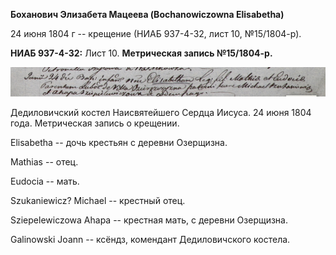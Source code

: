 **Боханович Элизабета Мацеева (Bochanowiczowna Elisabetha)**

24 июня 1804 г -- крещение (НИАБ 937-4-32, лист 10, №15/1804-р).

**НИАБ 937-4-32:** Лист 10. **Метрическая запись №15/1804-р.**

![](./media/40b7bdbca26bd5ab2001319fb3e4f8f2f8423a71.png)

Дедиловичский костел Наисвятейшего Сердца Иисуса. 24 июня 1804 года.
Метрическая запись о крещении.

Elisabetha -- дочь крестьян с деревни Озерщизна.

Mathias -- отец.

Eudocia -- мать.

Szukaniewicz? Michael -- крестный отец.

Sziepelewiczowa Ahapa -- крестная мать, с деревни Озерщизна.

Galinowski Joann -- ксёндз, комендант Дедиловичского костела.
